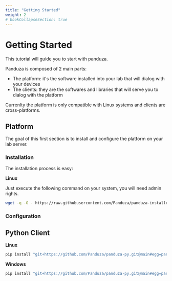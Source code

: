 ```yaml
---
title: "Getting Started"
weight: 2
# bookCollapseSection: true
---
```


# Getting Started

This tutorial will guide you to start with panduza.

Panduza is composed of 2 main parts:

- The platform: it's the software installed into your lab that will dialog with your devices
- The clients: they are the softwares and libraries that will serve you to dialog with the platform

Currenlty the platform is only compatible with Linux systems and clients are cross-platforms.

## Platform

The goal of this first section is to install and configure the platform on your lab server.

### Installation

The installation process is easy:

**Linux**

Just execute the following command on your system, you will need admin rights.

```bash
wget -q -O - https://raw.githubusercontent.com/Panduza/panduza-installer/main/install.sh | sudo bash
```

### Configuration

## Python Client

**Linux**

```bash
pip install "git+https://github.com/Panduza/panduza-py.git@main#egg=panduza&subdirectory=client/"
```

**Windows**

```bash
pip install "git+https://github.com/Panduza/panduza-py.git@main#egg=panduza&subdirectory=client/"
```


